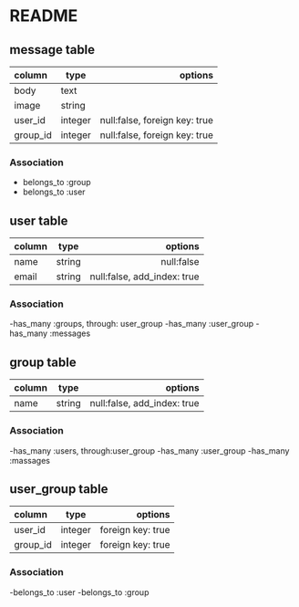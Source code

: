 # README

<!-- This README would normally document whatever steps are necessary to get the
application up and running.

Things you may want to cover:

* Ruby version

* System dependencies

* Configuration

* Database creation

* Database initialization

* How to run the test suite

* Services (job queues, cache servers, search engines, etc.)

* Deployment instructions

* ... -->


## message table
|    column     |   type     |     options                   |
|:--------------|------------|------------------------------:|
| body          | text       |                               |
| image         | string     |                               |
| user_id       | integer    | null:false, foreign key: true |
| group_id      | integer    | null:false, foreign key: true |

### Association
- belongs_to :group
- belongs_to :user


## user table
|    column     |   type     |     options                   |
|:--------------|------------|------------------------------:|
| name          | string     | null:false                    |
| email         | string     | null:false, add_index: true   |

### Association
-has_many :groups, through: user_group
-has_many :user_group
-has_many :messages

## group table
|    column     |   type     |     options                   |
|:--------------|------------|------------------------------:|
| name          | string     | null:false, add_index: true   |

### Association
-has_many :users, through:user_group
-has_many :user_group
-has_many :massages

## user_group table
|    column     |   type     |     options                   |
|:--------------|------------|------------------------------:|
| user_id       | integer    | foreign key: true             |
| group_id      | integer    | foreign key: true             |

### Association
-belongs_to :user
-belongs_to :group


